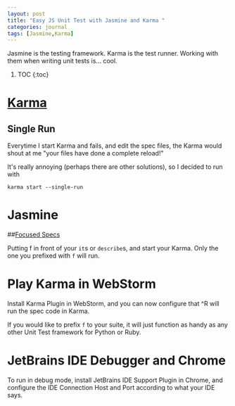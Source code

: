 ```yaml
---
layout: post
title: "Easy JS Unit Test with Jasmine and Karma "
categories: journal
tags: [Jasmine,Karma]
---
```


Jasmine is the testing framework. Karma is the test runner.
 Working with them when writing unit tests is... cool.

1. TOC
{:toc}

# [Karma](https://karma-runner.github.io/1.0/index.html)

## Single Run

Everytime I start Karma and fails, and edit the spec files, 
the Karma would shout at me "your files have done a complete reload!"

It's really annoying (perhaps there are other solutions), so I decided to run with

`karma start --single-run`

# Jasmine 

##[Focused Specs](https://jasmine.github.io/2.1/focused_specs.html)

Putting f in front of your `it`s or `describe`s, and start your Karma.
 Only the one you prefixed with `f` will run. 
 
# Play Karma in WebStorm 
 
 Install Karma Plugin in WebStorm, and you can now configure that 
 ^R will run the spec code in Karma.
 
 If you would like to prefix `f` to your suite, it will just function as handy 
 as any other Unit Test framework for Python or Ruby.
 
# JetBrains IDE Debugger and Chrome 

To run in debug mode, install JetBrains IDE Support Plugin in Chrome, and 
configure the IDE Connection Host and Port according to what your IDE says.


 